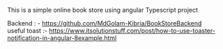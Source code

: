 This is a simple online book store using angular Typescript project 

Backend : - https://github.com/MdGolam-Kibria/BookStoreBackend <br/>
useful toast :- https://www.itsolutionstuff.com/post/how-to-use-toaster-notification-in-angular-8example.html
